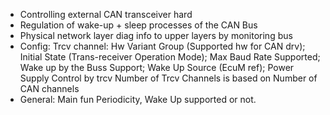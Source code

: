 - Controlling external CAN transceiver hard
- Regulation of wake-up + sleep processes of the CAN Bus
- Physical network layer diag info to upper layers by monitoring bus
- Config:
	Trcv channel: Hw Variant Group (Supported hw for CAN drv); Initial State (Trans-receiver Operation Mode); Max Baud Rate Supported; Wake up by the Buss Support; Wake Up Source (EcuM ref); Power Supply Control by trcv
	Number of Trcv Channels is based on Number of CAN channels
- General: Main fun Periodicity, Wake Up supported or not.